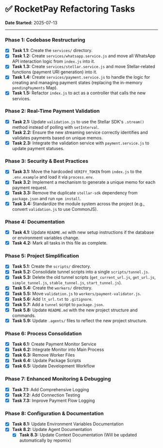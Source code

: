 # ✅ RocketPay Refactoring Tasks

**Date Started:** 2025-07-13

---

### Phase 1: Codebase Restructuring

- [x] **Task 1.1:** Create the `services/` directory.
- [x] **Task 1.2:** Create `services/whatsapp.service.js` and move all WhatsApp API interaction logic from `index.js` into it.
- [x] **Task 1.3:** Create `services/stellar.service.js` and move Stellar-related functions (payment URI generation) into it.
- [x] **Task 1.4:** Create `services/payment.service.js` to handle the logic for creating and managing payment states (replacing the in-memory `pendingPayments` Map).
- [x] **Task 1.5:** Refactor `index.js` to act as a controller that calls the new services.

### Phase 2: Real-Time Payment Validation

- [x] **Task 2.1:** Update `validation.js` to use the Stellar SDK's `.stream()` method instead of polling with `setInterval`.
- [x] **Task 2.2:** Ensure the new streaming service correctly identifies and validates payments based on unique memos.
- [x] **Task 2.3:** Integrate the validation service with `payment.service.js` to update payment statuses.

### Phase 3: Security & Best Practices

- [x] **Task 3.1:** Move the hardcoded `VERIFY_TOKEN` from `index.js` to the `.env.example` and load it via `process.env`.
- [x] **Task 3.2:** Implement a mechanism to generate a unique memo for each payment request.
- [x] **Task 3.3:** Remove the duplicate `stellar-sdk` dependency from `package.json` and run `npm install`.
- [x] **Task 3.4:** Standardize the module system across the project (e.g., convert `validation.js` to use CommonJS).

### Phase 4: Documentation

- [x] **Task 4.1:** Update `README.md` with new setup instructions if the database or environment variables change.
- [x] **Task 4.2:** Mark all tasks in this file as complete.

### Phase 5: Project Simplification

- [x] **Task 5.1:** Create the `scripts/` directory.
- [x] **Task 5.2:** Consolidate tunnel scripts into a single `scripts/tunnel.js`.
- [x] **Task 5.3:** Delete the old tunnel scripts (`get_current_url.js`, `get_url.js`, `simple_tunnel.js`, `stable_tunnel.js`, `start_tunnel.js`).
- [x] **Task 5.4:** Create the `workers/` directory.
- [x] **Task 5.5:** Move `validation.js` to `workers/payment-validator.js`.
- [x] **Task 5.6:** Add `lt_url.txt` to `.gitignore`.
- [x] **Task 5.7:** Add a `tunnel` script to `package.json`.
- [x] **Task 5.8:** Update `README.md` with the new project structure and commands.
- [x] **Task 5.9:** Update `.agents/` files to reflect the new project structure.

### Phase 6: Process Consolidation
- [x] **Task 6.1:** Create Payment Monitor Service
- [x] **Task 6.2:** Integrate Monitor into Main Process
- [x] **Task 6.3:** Remove Worker Files
- [x] **Task 6.4:** Update Package Scripts
- [x] **Task 6.5:** Update Development Workflow

### Phase 7: Enhanced Monitoring & Debugging
- [x] **Task 7.1:** Add Comprehensive Logging
- [x] **Task 7.2:** Add Connection Testing
- [x] **Task 7.3:** Improve Payment Flow Logging

### Phase 8: Configuration & Documentation
- [x] **Task 8.1:** Update Environment Variables Documentation
- [x] **Task 8.2:** Update Agent Documentation
    - [x] **Task 8.3:** Update Context Documentation (Will be updated automatically by repomix)
